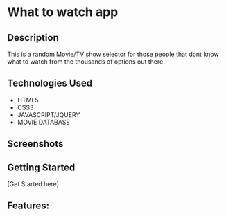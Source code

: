 # What to watch app

## Description
 This is a random Movie/TV show selector for those people that dont know what to watch from the thousands of options out there. 
## Technologies Used
- HTML5
- CSS3
- JAVASCRIPT/JQUERY
- MOVIE DATABASE

## Screenshots


## Getting Started
[Get Started here]
## Features: